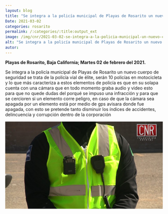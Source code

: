 ```yaml
---
layout: blog
title: "Se integra a la policía municipal de Playas de Rosarito un nuevo cuerpo de seguridad"
Date: 2021-03-02
categories: rosarito
permalink: /:categories/:title:output_ext
image: /img/cnr/2021-03-02-se-integra-a-la-policia-municipal-un-nuevo-cuerpo-de-seguridad.jpg
alt: "Se integra a la policía municipal de Playas de Rosarito un nuevo cuerpo de seguridad"
autor:
---
```


**Playas de Rosarito, Baja California; Martes 02 de febrero del 2021.** 

Se integra a la policía municipal de Playas de Rosarito un nuevo cuerpo de seguridad se trata de la policía vial de élite, serán 10 policías en motocicleta y lo que más caracteriza a estos elementos de policía es que en su solapa cuenta con una cámara que en todo momento graba audio y video esto para que no quede dudas del porqué se impuso una infracción y para que se cercioren si un elemento corre peligro, en caso de que la cámara sea apagada por un elemento está por medio de gps avisara donde fue apagada, con esto se pretende tanto disminuir los índices de accidentes, delincuencia y corrupción dentro de la corporación

<div id="carouselExampleSlidesOnly" class="carousel slide" data-ride="carousel">
  <div class="carousel-inner">
    <div class="carousel-item active">
       <img class="d-block w-100" src="/img/cnr/2021-03-02-se-integra-a-la-policia-municipal-un-nuevo-cuerpo-de-seguridad.jpg" loading="lazy"  alt="Se integra a la policía municipal de Playas de Rosarito un nuevo cuerpo de seguridad">
    </div>
  </div>
</div>